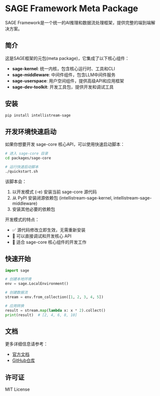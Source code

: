 # SAGE Framework Meta Package

SAGE Framework是一个统一的AI推理和数据流处理框架，提供完整的端到端解决方案。

## 简介

这是SAGE框架的元包(meta package)，它集成了以下核心组件：

- **sage-kernel**: 统一内核，包含核心运行时、工具和CLI
- **sage-middleware**: 中间件组件，包含LLM中间件服务
- **sage-userspace**: 用户空间组件，提供高级API和应用框架
- **sage-dev-toolkit**: 开发工具包，提供开发和调试工具

## 安装

```bash
pip install intellistream-sage
```

## 开发环境快速启动

如果你想要开发 sage-core 核心API，可以使用快速启动脚本：

```bash
# 进入 sage-core 目录
cd packages/sage-core

# 运行快速启动脚本
./quickstart.sh
```

该脚本会：
1. 以开发模式 (-e) 安装当前 sage-core 源代码
2. 从 PyPI 安装闭源依赖包 (intellistream-sage-kernel, intellistream-sage-middleware)
3. 安装其他必要的依赖包

开发模式的特点：
- ✅ 源代码修改立即生效，无需重新安装
- 🔧 可以直接调试和开发核心 API
- 📝 适合 sage-core 核心组件的开发工作

## 快速开始

```python
import sage

# 创建本地环境
env = sage.LocalEnvironment()

# 创建数据流
stream = env.from_collection([1, 2, 3, 4, 5])

# 应用转换
result = stream.map(lambda x: x * 2).collect()
print(result)  # [2, 4, 6, 8, 10]
```

## 文档

更多详细信息请参考：
- [官方文档](https://intellistream.github.io/SAGE-Pub/)
- [GitHub仓库](https://github.com/intellistream/SAGE)

## 许可证

MIT License
